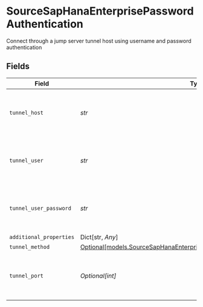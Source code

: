 # SourceSapHanaEnterprisePasswordAuthentication

Connect through a jump server tunnel host using username and password authentication


## Fields

| Field                                                                                                                                          | Type                                                                                                                                           | Required                                                                                                                                       | Description                                                                                                                                    |
| ---------------------------------------------------------------------------------------------------------------------------------------------- | ---------------------------------------------------------------------------------------------------------------------------------------------- | ---------------------------------------------------------------------------------------------------------------------------------------------- | ---------------------------------------------------------------------------------------------------------------------------------------------- |
| `tunnel_host`                                                                                                                                  | *str*                                                                                                                                          | :heavy_check_mark:                                                                                                                             | Hostname of the jump server host that allows inbound ssh tunnel.                                                                               |
| `tunnel_user`                                                                                                                                  | *str*                                                                                                                                          | :heavy_check_mark:                                                                                                                             | OS-level username for logging into the jump server host                                                                                        |
| `tunnel_user_password`                                                                                                                         | *str*                                                                                                                                          | :heavy_check_mark:                                                                                                                             | OS-level password for logging into the jump server host                                                                                        |
| `additional_properties`                                                                                                                        | Dict[str, *Any*]                                                                                                                               | :heavy_minus_sign:                                                                                                                             | N/A                                                                                                                                            |
| `tunnel_method`                                                                                                                                | [Optional[models.SourceSapHanaEnterpriseSchemasTunnelMethodTunnelMethod]](../models/sourcesaphanaenterpriseschemastunnelmethodtunnelmethod.md) | :heavy_minus_sign:                                                                                                                             | N/A                                                                                                                                            |
| `tunnel_port`                                                                                                                                  | *Optional[int]*                                                                                                                                | :heavy_minus_sign:                                                                                                                             | Port on the proxy/jump server that accepts inbound ssh connections.                                                                            |